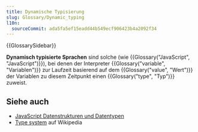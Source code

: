 ```yaml
---
title: Dynamische Typisierung
slug: Glossary/Dynamic_typing
l10n:
  sourceCommit: ada5fa5ef15eadd44b549ecf906423b4a2092f34
---
```


{{GlossarySidebar}}

**Dynamisch typisierte Sprachen** sind solche (wie {{Glossary("JavaScript", "JavaScript")}}), bei denen der Interpreter {{Glossary("variable", "Variablen")}} zur Laufzeit basierend auf dem {{Glossary("value", "Wert")}} der Variablen zu diesem Zeitpunkt einen {{Glossary("type", "Typ")}} zuweist.

## Siehe auch

- [JavaScript Datenstrukturen und Datentypen](/de/docs/Web/JavaScript/Data_structures)
- [Type system](https://en.wikipedia.org/wiki/Type_system#DYNAMIC) auf Wikipedia
